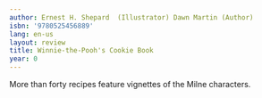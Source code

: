 ```yaml
---
author: Ernest H. Shepard  (Illustrator) Dawn Martin (Author)
isbn: '9780525456889'
lang: en-us
layout: review
title: Winnie-the-Pooh's Cookie Book
year: 0
---
```

More than forty recipes feature vignettes of the Milne characters.

